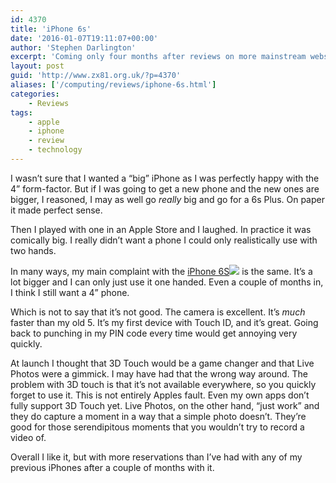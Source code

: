 ```yaml
---
id: 4370
title: 'iPhone 6s'
date: '2016-01-07T19:11:07+00:00'
author: 'Stephen Darlington'
excerpt: 'Coming only four months after reviews on more mainstream websites, here''s my thought on Apple''s latest iPhone.'
layout: post
guid: 'http://www.zx81.org.uk/?p=4370'
aliases: ['/computing/reviews/iphone-6s.html']
categories:
    - Reviews
tags:
    - apple
    - iphone
    - review
    - technology
---
```


I wasn’t sure that I wanted a “big” iPhone as I was perfectly happy with the 4” form-factor. But if I was going to get a new phone and the new ones are bigger, I reasoned, I may as well go *really* big and go for a 6s Plus. On paper it made perfect sense.

Then I played with one in an Apple Store and I laughed. In practice it was comically big. I really didn’t want a phone I could only realistically use with two hands.

In many ways, my main complaint with the [iPhone 6S](http://www.amazon.co.uk/gp/product/B015E8UHY6/ref=as_li_tl?ie=UTF8&camp=1634&creative=19450&creativeASIN=B015E8UHY6&linkCode=as2&tag=zx81orguk)![](http://ir-uk.amazon-adsystem.com/e/ir?t=zx81orguk&l=as2&o=2&a=B015E8UHY6) is the same. It’s a lot bigger and I can only just use it one handed. Even a couple of months in, I think I still want a 4” phone.

Which is not to say that it’s not good. The camera is excellent. It’s *much* faster than my old 5. It’s my first device with Touch ID, and it’s great. Going back to punching in my PIN code every time would get annoying very quickly.

At launch I thought that 3D Touch would be a game changer and that Live Photos were a gimmick. I may have had that the wrong way around. The problem with 3D touch is that it’s not available everywhere, so you quickly forget to use it. This is not entirely Apples fault. Even my own apps don’t fully support 3D Touch yet. Live Photos, on the other hand, “just work” and they do capture a moment in a way that a simple photo doesn’t. They’re good for those serendipitous moments that you wouldn’t try to record a video of.

Overall I like it, but with more reservations than I’ve had with any of my previous iPhones after a couple of months with it.